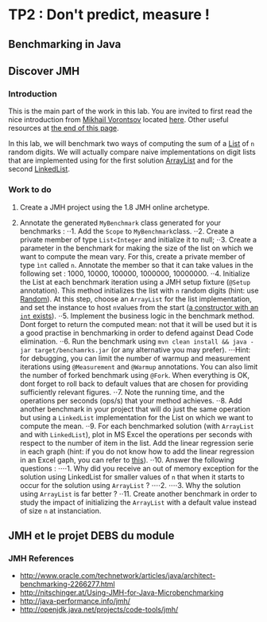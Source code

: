 # TP2 : Don't predict, measure !


## Benchmarking in Java

## Discover JMH

### Introduction
This is the main part of the work in this lab.
You are invited to first read the nice introduction from [Mikhail Vorontsov](http://java-performance.info/author/Mike/) located [here](http://java-performance.info/jmh/).
Other useful resources at [the end of this page](#references).

In this lab, we will benchmark two ways of computing the sum of a [List](http://docs.oracle.com/javase/7/docs/api/java/util/AbstractList.html) of `n` random digits.
We will actually compare naive implementations on digit lists that are implemented using for the first solution [ArrayList](http://docs.oracle.com/javase/7/docs/api/java/util/ArrayList.html) and for the second [LinkedList](http://docs.oracle.com/javase/7/docs/api/java/util/LinkedList.html).


### Work to do

1. Create a JMH project using the 1.8 JMH online archetype.

2. Annotate the generated `MyBenchmark` class generated for your benchmarks :
⋅⋅1. Add the `Scope` to `MyBenchmark`class.
⋅⋅2. Create a private member of type `List<Integer` and initialize it to null;
⋅⋅3. Create a parameter in the benchmark for making the size of the list on which we want to compute the mean vary. For this, create a private member of type `ìnt` called `n`. Annotate the member so that it can take values in the following set : 1000, 10000, 100000, 1000000, 10000000.
⋅⋅4. Initialize the List at each benchmark iteration using a JMH setup fixture (`@Setup` annotation). This method initializes the list with `n` random digits (hint: use [Random](http://docs.oracle.com/javase/7/docs/api/java/util/Random.html)). At this step, choose an `ArrayList` for the list implementation, and set the instance to host `n`values from the start ([a constructor with an `int` exists](http://docs.oracle.com/javase/7/docs/api/java/util/ArrayList.html#ArrayList(int))).
⋅⋅5. Implement the business logic in the benchmark method. Dont forget to return the computed mean: not that it will be used but it is a good practise in benchmarking in order to defend against Dead Code elimination.
⋅⋅6. Run the benchmark using `mvn clean install && java -jar target/benchamrks.jar` (or any alternative you may prefer).
⋅⋅⋅Hint: for debugging, you can limit the number of warmup and measurement iterations using `@Measurement` and `@Warmup` annotations. You can also limit the number of forked benchmark using `@Fork`. When everything is OK, dont forget to roll back to default values that are chosen for providing sufficiently relevant figures.
⋅⋅7. Note the running time, and the operations per seconds (ops/s) that your method achieves.
⋅⋅8. Add another benchmark in your project that will do just the same operation but using a `LinkedList` implementation for the List on which we want to compute the mean.
⋅⋅9. For each benchmarked solution (with `ArrayList` and with `LinkedList`), plot in MS Excel the operations per seconds with respect to the number of item in the list. Add the linear regression serie in each graph (hint: if you do not know how to add the linear regression in an Excel gaph, you can refer to [this](http://www-physique.u-strasbg.fr/~udp/articles/www-clepsydre/Excel-how-to-II.pdf)).
⋅⋅10. Answer the following questions :
⋅⋅⋅⋅1. Why did you receive an out of memory exception for the solution using LinkedList for smaller values of `n` that when it starts to occur for the solution using `ArrayList` ?
⋅⋅⋅⋅2.
⋅⋅⋅⋅3. Why the solution using `ArrayList` is far better ?
⋅⋅11. Create another benchmark in order to study the impact of initializing the `ArrayList` with a default value instead of size `n` at instanciation.

## JMH et le projet DEBS du module



<a name="references"></a>
### JMH References
- http://www.oracle.com/technetwork/articles/java/architect-benchmarking-2266277.html
- http://nitschinger.at/Using-JMH-for-Java-Microbenchmarking
- http://java-performance.info/jmh/
- http://openjdk.java.net/projects/code-tools/jmh/

